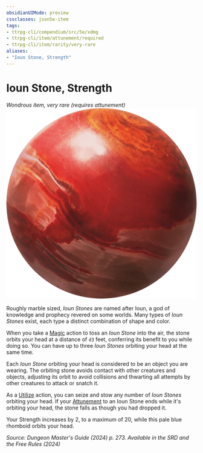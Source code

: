 ```yaml
---
obsidianUIMode: preview
cssclasses: json5e-item
tags:
- ttrpg-cli/compendium/src/5e/xdmg
- ttrpg-cli/item/attunement/required
- ttrpg-cli/item/rarity/very-rare
aliases: 
- "Ioun Stone, Strength"
---
```

# Ioun Stone, Strength
*Wondrous item, very rare (requires attunement)*  
![](Інструменти%20ДМ/CLI/items/img/ioun-stone.webp#right)


Roughly marble sized, *Ioun Stones* are named after Ioun, a god of knowledge and prophecy revered on some worlds. Many types of *Ioun Stones* exist, each type a distinct combination of shape and color.

When you take a [Magic](Інструменти%20ДМ/CLI/rules/actions.md#Magic) action to toss an *Ioun Stone* into the air, the stone orbits your head at a distance of `d3` feet, conferring its benefit to you while doing so. You can have up to three *Ioun Stones* orbiting your head at the same time.

Each *Ioun Stone* orbiting your head is considered to be an object you are wearing. The orbiting stone avoids contact with other creatures and objects, adjusting its orbit to avoid collisions and thwarting all attempts by other creatures to attack or snatch it.

As a [Utilize](Інструменти%20ДМ/CLI/rules/actions.md#Utilize) action, you can seize and stow any number of *Ioun Stones* orbiting your head. If your [Attunement](Інструменти%20ДМ/CLI/rules/variant-rules/attunement-xphb.md) to an Ioun Stone ends while it's orbiting your head, the stone falls as though you had dropped it.

Your Strength increases by 2, to a maximum of 20, while this pale blue rhomboid orbits your head.

*Source: Dungeon Master's Guide (2024) p. 273. Available in the <span title='Systems Reference Document (5.2)'>SRD</span> and the Free Rules (2024)*